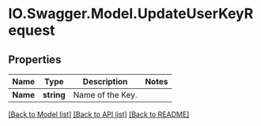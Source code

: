 # IO.Swagger.Model.UpdateUserKeyRequest
## Properties

Name | Type | Description | Notes
------------ | ------------- | ------------- | -------------
**Name** | **string** | Name of the Key. | 

[[Back to Model list]](../README.md#documentation-for-models) [[Back to API list]](../README.md#documentation-for-api-endpoints) [[Back to README]](../README.md)

